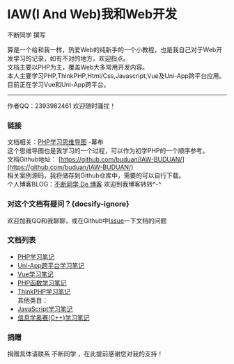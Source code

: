# IAW(I And Web)我和Web开发
不断同学 撰写

算是一个给和我一样，热爱Web的纯新手的一个小教程，也是我自己对于Web开发学习的记录，如有不对的地方，欢迎指点。  
文档主要以PHP为主，覆盖Web大多常用开发内容。  
本人主要学习PHP,ThinkPHP,Html/Css,Javascript,Vue及Uni-App跨平台应用。
目前正在学习Vue和Uni-App跨平台。

--------

作者QQ：2393982461 欢迎随时骚扰！  

### 链接
文档相关：[PHP学习思维导图](https://mubu.com/doc/6sgyZcZnLg) -幕布  
这个思维导图也是我学习的一个过程，可以作为初学PHP的一个顺序参考。  
文档Github地址：  [https://github.com/buduan/IAW-BUDUAN/](https://github.com/buduan/IAW-BUDUAN/)  
相关案例源码，我将储存到Github仓库中，需要的可以自行下载。  
个人博客BLOG：[不断同学 De 博客](https://461blog.cn) 
欢迎到我博客转转^-^

### 对这个文档有疑问？{docsify-ignore}
欢迎加我QQ和我聊聊，或在Github中[Issue](https://github.com/buduan/IAW-BUDUAN/issues)一下文档的问题  

### 文档列表
* [PHP学习笔记](http://php.docs.461blog.cn/#/php)  
* [Uni-App跨平台学习笔记](http://php.docs.461blog.cn/#/uniapp)  
* [Vue学习笔记](http://php.docs.461blog.cn/#/vue)  
* [PHP函数学习笔记](http://php.docs.461blog.cn/#/function)  
* [ThinkPHP学习笔记](http://php.docs.461blog.cn/#/tp6)  
其他类目：
* [JavaScript学习笔记](http://php.docs.461blog.cn/#/js)  
* [信息学奥赛(C++)学习笔记](http://php.docs.461blog.cn/#/noi)  

### 捐赠
捐赠具体请联系 不断同学 ，在此提前感谢您对我的支持！
